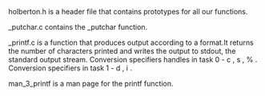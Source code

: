 holberton.h is a header file that contains prototypes for all our functions.

_putchar.c contains the _putchar function.

_printf.c is a function that produces output according to a format.It returns the number of characters printed and writes the output to stdout, the standard output stream. Conversion specifiers handles in task 0 - c , s , % . Conversion specifiers in task 1 - d , i .

man_3_printf is a man page for the printf function.
